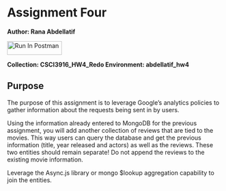# Assignment Four
**Author: Rana Abdellatif**

[<img src="https://run.pstmn.io/button.svg" alt="Run In Postman" style="width: 128px; height: 32px;">](https://god.gw.postman.com/run-collection/41313426-96ea2105-380e-4a8a-8a46-e015f608bc16?action=collection%2Ffork&source=rip_markdown&collection-url=entityId%3D41313426-96ea2105-380e-4a8a-8a46-e015f608bc16%26entityType%3Dcollection%26workspaceId%3D117894c0-5ee8-4657-84a7-a74aa363e899)

**Collection: CSCI3916_HW4_Redo
Environment: abdellatif_hw4**

## Purpose
The purpose of this assignment is to leverage Google’s analytics policies to gather information about the requests being sent in by users.

Using the information already entered to MongoDB for the previous assignment, you will add another collection of reviews that are tied to the movies. This way users can query the database and get the previous information (title, year released and actors) as well as the reviews. These two entities should remain separate! Do not append the reviews to the existing movie information.  

Leverage the Async.js library or mongo $lookup aggregation capability to join the entities.

